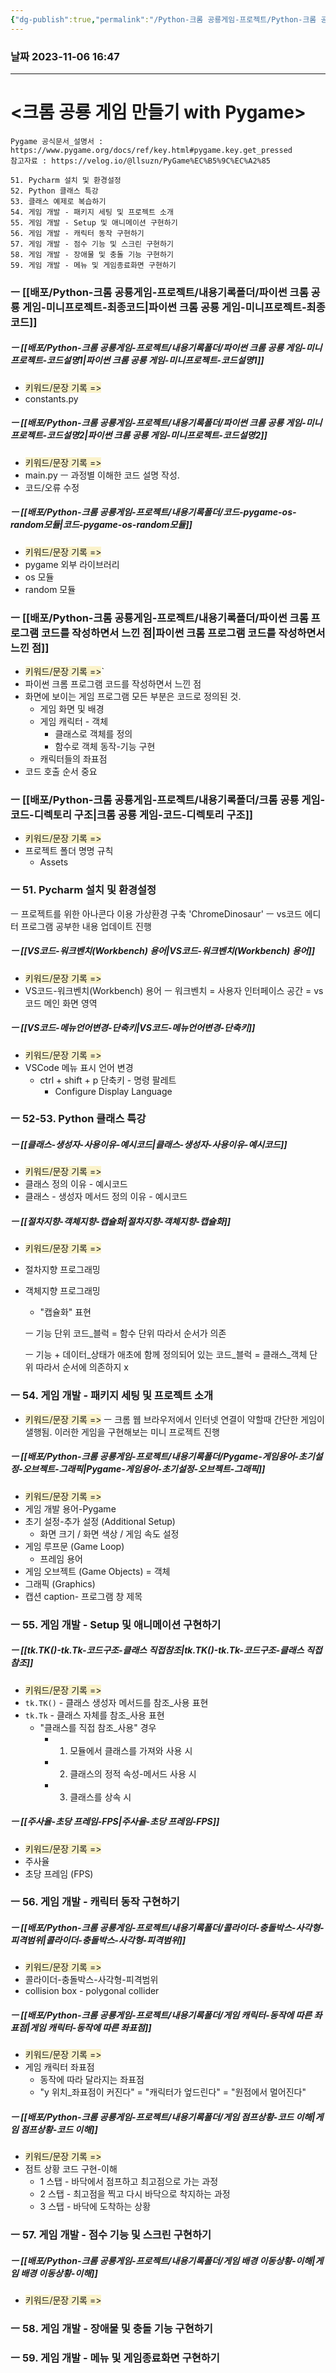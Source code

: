 ```yaml
---
{"dg-publish":true,"permalink":"/Python-크롬 공룡게임-프로젝트/Python-크롬 공룡게임-프로젝트-목차/","tags":["목차","파이썬/프로젝트"],"noteIcon":""}
---
```


### 날짜 2023-11-06 16:47

-------------------------------


# <크롬 공룡 게임 만들기 with Pygame>
	Pygame 공식문서_설명서 : https://www.pygame.org/docs/ref/key.html#pygame.key.get_pressed
	참고자료 : https://velog.io/@llsuzn/PyGame%EC%B5%9C%EC%A2%85

```
51. Pycharm 설치 및 환경설정
52. Python 클래스 특강
53. 클래스 예제로 복습하기
54. 게임 개발 - 패키지 세팅 및 프로젝트 소개
55. 게임 개발 - Setup 및 애니메이션 구현하기
56. 게임 개발 - 캐릭터 동작 구현하기
57. 게임 개발 - 점수 기능 및 스크린 구현하기
58. 게임 개발 - 장애물 및 충돌 기능 구현하기
59. 게임 개발 - 메뉴 및 게임종료화면 구현하기
```

### ㅡ [[배포/Python-크롬 공룡게임-프로젝트/내용기록폴더/파이썬 크롬 공룡 게임-미니프로젝트-최종코드\|파이썬 크롬 공룡 게임-미니프로젝트-최종코드]]
##### ㅡ [[배포/Python-크롬 공룡게임-프로젝트/내용기록폴더/파이썬 크롬 공룡 게임-미니프로젝트-코드설명1\|파이썬 크롬 공룡 게임-미니프로젝트-코드설명1]]
- <span style="background:rgba(240, 200, 0, 0.2)">키워드/문장 기록 =></span>
- constants.py

##### ㅡ [[배포/Python-크롬 공룡게임-프로젝트/내용기록폴더/파이썬 크롬 공룡 게임-미니프로젝트-코드설명2\|파이썬 크롬 공룡 게임-미니프로젝트-코드설명2]]
- <span style="background:rgba(240, 200, 0, 0.2)">키워드/문장 기록 =></span>
- main.py
	ㅡ
	과정별 이해한 코드 설명 작성.
- 코드/오류 수정
##### ㅡ [[배포/Python-크롬 공룡게임-프로젝트/내용기록폴더/코드-pygame-os-random모듈\|코드-pygame-os-random모듈]]
- <span style="background:rgba(240, 200, 0, 0.2)">키워드/문장 기록 =></span>
- pygame 외부 라이브러리
- os 모듈
- random 모듈

### ㅡ [[배포/Python-크롬 공룡게임-프로젝트/내용기록폴더/파이썬 크롬 프로그램 코드를 작성하면서 느낀 점\|파이썬 크롬 프로그램 코드를 작성하면서 느낀 점]]
- <span style="background:rgba(240, 200, 0, 0.2)">키워드/문장 기록 =></span>`
- 파이썬 크롬 프로그램 코드를 작성하면서 느낀 점
- 화면에 보이는 게임 프로그램 모든 부분은 코드로 정의된 것.
	- 게임 화면 및 배경 
	- 게임 캐릭터 - 객체
		- 클래스로 객체를 정의
		- 함수로 객체 동작-기능 구현 
	- 캐릭터들의 좌표점
- 코드 호출 순서 중요


### ㅡ [[배포/Python-크롬 공룡게임-프로젝트/내용기록폴더/크롬 공룡 게임-코드-디렉토리 구조\|크롬 공룡 게임-코드-디렉토리 구조]]
- <span style="background:rgba(240, 200, 0, 0.2)">키워드/문장 기록 =></span>
- 프로젝트 폴더 명명 규칙
	- Assets





### ㅡ 51. Pycharm 설치 및 환경설정

ㅡ
	프로젝트를 위한 아나콘다 이용 가상환경 구축
		'ChromeDinosaur'
ㅡ
	vs코드 에디터 프로그램 공부한 내용 업데이트 진행



##### ㅡ [[VS코드-워크벤치(Workbench) 용어\|VS코드-워크벤치(Workbench) 용어]]
- <span style="background:rgba(240, 200, 0, 0.2)">키워드/문장 기록 =></span>
- VS코드-워크벤치(Workbench) 용어
	ㅡ
	워크벤치 = 사용자 인터페이스 공간 = vs코드 메인 화면 영역

##### ㅡ [[VS코드-메뉴언어변경-단축키\|VS코드-메뉴언어변경-단축키]]
- <span style="background:rgba(240, 200, 0, 0.2)">키워드/문장 기록 =></span>
- VSCode 메뉴 표시 언어 변경
	- ctrl + shift + p 단축키 - 명령 팔레트
		- Configure Display Language



### ㅡ 52-53. Python 클래스 특강

##### ㅡ [[클래스-생성자-사용이유-예시코드\|클래스-생성자-사용이유-예시코드]]
- <span style="background:rgba(240, 200, 0, 0.2)">키워드/문장 기록 =></span>
- 클래스 정의 이유 - 예시코드
- 클래스 - 생성자 메서드 정의 이유 - 예시코드

##### ㅡ [[절차지향-객체지향-캡슐화\|절차지향-객체지향-캡슐화]]
- <span style="background:rgba(240, 200, 0, 0.2)">키워드/문장 기록 =></span>
- 절차지향 프로그래밍
- 객체지향 프로그래밍
	- "캡슐화" 표현
	
	ㅡ
	기능 단위 코드_블럭 = 함수 단위
	따라서 순서가 의존
		
	ㅡ
	기능 + 데이터_상태가 애초에 함께 정의되어 있는 코드_블럭 = 클래스_객체 단위
	따라서 순서에 의존하지 x 




### ㅡ 54. 게임 개발 - 패키지 세팅 및 프로젝트 소개
- <span style="background:rgba(240, 200, 0, 0.2)">키워드/문장 기록 =></span>
ㅡ
크롬 웹 브라우저에서 인터넷 연결이 약할때 간단한 게임이 샐행됨. 이러한 게임을 구현해보는 미니 프로젝트 진행

##### ㅡ [[배포/Python-크롬 공룡게임-프로젝트/내용기록폴더/Pygame-게임용어-초기설정-오브젝트-그래픽\|Pygame-게임용어-초기설정-오브젝트-그래픽]]
- <span style="background:rgba(240, 200, 0, 0.2)">키워드/문장 기록 =></span>
- 게임 개발 용어-Pygame
- 초기 설정-추가 설정 (Additional Setup)
	- 화면 크기 / 화면 색상 / 게임 속도 설정 
- 게임 루프문 (Game Loop)
	- 프레임 용어
- 게임 오브젝트 (Game Objects) = 객체
- 그래픽 (Graphics)
- 캡션 caption- 프로그램 창 제목


### ㅡ 55. 게임 개발 - Setup 및 애니메이션 구현하기

##### ㅡ [[tk.TK()-tk.Tk-코드구조-클래스 직접참조\|tk.TK()-tk.Tk-코드구조-클래스 직접참조]]
- <span style="background:rgba(240, 200, 0, 0.2)">키워드/문장 기록 =></span>
- `tk.TK()` - 클래스 생성자 메서드를 참조_사용 표현
- `tk.Tk` - 클래스 자체를 참조_사용 표현 
	- "클래스를 직접 참조_사용" 경우
		- 1. 모듈에서 클래스를 가져와 사용 시
		- 2. 클래스의 정적 속성-메서드 사용 시
		- 3. 클래스를 상속 시
##### ㅡ [[주사율-초당 프레임-FPS\|주사율-초당 프레임-FPS]]
- <span style="background:rgba(240, 200, 0, 0.2)">키워드/문장 기록 =></span>
- 주사율
- 초당 프레임 (FPS)


### ㅡ 56. 게임 개발 - 캐릭터 동작 구현하기


##### ㅡ [[배포/Python-크롬 공룡게임-프로젝트/내용기록폴더/콜라이더-충돌박스-사각형-피격범위\|콜라이더-충돌박스-사각형-피격범위]]
- <span style="background:rgba(240, 200, 0, 0.2)">키워드/문장 기록 =></span>
- 콜라이더-충돌박스-사각형-피격범위
- collision box - polygonal collider


##### ㅡ [[배포/Python-크롬 공룡게임-프로젝트/내용기록폴더/게임 캐릭터-동작에 따른 좌표점\|게임 캐릭터-동작에 따른 좌표점]]
- <span style="background:rgba(240, 200, 0, 0.2)">키워드/문장 기록 =></span>
- 게임 캐릭터 좌표점
	- 동작에 따라 달라지는 좌표점
	- "y 위치_좌표점이 커진다" = "캐릭터가 엎드린다" = "원점에서 멀어진다"

##### ㅡ [[배포/Python-크롬 공룡게임-프로젝트/내용기록폴더/게임 점프상황-코드 이해\|게임 점프상황-코드 이해]]
- <span style="background:rgba(240, 200, 0, 0.2)">키워드/문장 기록 =></span>
- 점트 상황 코드 구현-이해
	- 1 스탭 - 바닥에서 점프하고 최고점으로 가는 과정
	- 2 스탭 - 최고점을 찍고 다시 바닥으로 착지하는 과정
	- 3 스탭 - 바닥에 도착하는 상황



### ㅡ 57. 게임 개발 - 점수 기능 및 스크린 구현하기


##### ㅡ [[배포/Python-크롬 공룡게임-프로젝트/내용기록폴더/게임 배경 이동상황-이해\|게임 배경 이동상황-이해]]
- <span style="background:rgba(240, 200, 0, 0.2)">키워드/문장 기록 =></span>


### ㅡ 58. 게임 개발 - 장애물 및 충돌 기능 구현하기
### ㅡ 59. 게임 개발 - 메뉴 및 게임종료화면 구현하기


